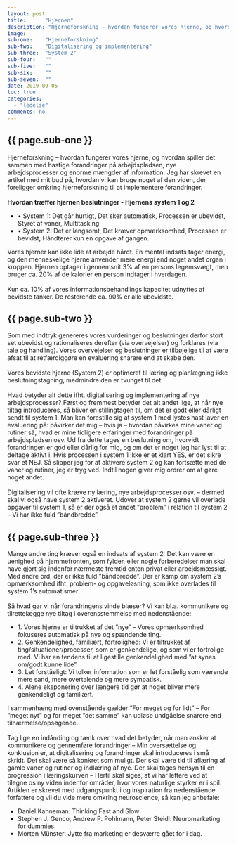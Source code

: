 ```yaml
---
layout: post
title:      "Hjernen"
description: "Hjerneforskning – hvordan fungerer vores hjerne, og hvordan spiller det sammen med hastige forandringer på arbejdspladsen, nye arbejdsprocesser og enorme mængder af information."
image:
sub-one:    "Hjerneforskning"
sub-two:    "Digitalisering og implementering"
sub-three:  "System 2"
sub-four:   ""
sub-five:   ""
sub-six:    ""
sub-seven:  ""
date: 2019-09-05
toc: true
categories:
  - "ledelse"
comments: no
---
```


<div class="row">
  <div class="col s12 m10 push-m1">

  <h2 class="section scrollspy" id="{{ page.sub-one }}">{{ page.sub-one }}</h2>
  <p class="flow-text">
Hjerneforskning – hvordan fungerer vores hjerne, og hvordan spiller det sammen med hastige forandringer på arbejdspladsen, nye arbejdsprocesser og enorme mængder af information. Jeg har skrevet en artikel med mit bud på, hvordan vi kan bruge noget af den viden, der foreligger omkring hjerneforskning til at implementere forandringer.
<br><br>
<b>Hvordan træffer hjernen beslutninger - Hjernens system 1 og 2 </b>
</p>

<ul>
<li>•	System 1: Det går hurtigt, Det sker automatisk, Processen er ubevidst, Styret af vaner, Multitasking</li>
<li>•	System 2: Det er langsomt, Det kræver opmærksomhed, Processen er bevidst, Håndterer kun en opgave af gangen.</li>
</ul>

  <p class="flow-text">
Vores hjerner kan ikke lide at arbejde hårdt. En mental indsats tager energi, og den menneskelige hjerne anvender mere energi end noget andet organ i kroppen. Hjernen optager i gennemsnit 3% af en persons legemsvægt, men bruger ca. 20% af de kalorier en person indtager i hverdagen.
<br><br>
Kun ca. 10% af vores informationsbehandlings kapacitet udnyttes af bevidste tanker. De resterende ca. 90% er alle ubevidste.
  </p>

  <h2 class="section scrollspy" id="{{ page.sub-two }}">{{ page.sub-two }}</h2>
  <p class="flow-text">
Som med indtryk genereres vores vurderinger og beslutninger derfor stort set ubevidst og rationaliseres derefter (via overvejelser) og forklares (via tale og handling). Vores overvejelser og beslutninger er tilbøjelige til at være afsat til at retfærdiggøre en evaluering snarere end at skabe den.
<br><br>
Vores bevidste hjerne (System 2) er optimeret til læring og planlægning ikke beslutningstagning, medmindre den er tvunget til det.
<br><br>
Hvad betyder alt dette ifht. digitalisering og implementering af nye arbejdsprocesser? Først og fremmest betyder det alt andet lige, at når nye tiltag introduceres, så bliver en stillingtagen til, om det er godt eller dårligt sendt til system 1. Man kan forestille sig at system 1 med lystes hast laver en evaluering på: påvirker det mig – hvis ja – hvordan påvirkes mine vaner og rutiner så, hvad er mine tidligere erfaringer med forandringer på arbejdspladsen osv. Ud fra dette tages en beslutning om, hvorvidt forandringen er god eller dårlig for mig, og om det er noget jeg har lyst til at deltage aktivt i. Hvis processen i system 1 ikke er et klart YES, er det sikre svar et NEJ. Så slipper jeg for at aktivere system 2 og kan fortsætte med de vaner og rutiner, jeg er tryg ved. Indtil nogen giver mig ordrer om at gøre noget andet.
<br><br>
Digitalisering vil ofte kræve ny læring, nye arbejdsprocesser osv. – dermed skal vi også have system 2 aktiveret. Udover at system 2 gerne vil overlade opgaver til system 1, så er der også et andet ”problem” i relation til system 2 – Vi har ikke fuld ”båndbredde”.
  </p>
  <h2 class="section scrollspy" id="{{ page.sub-three }}">{{ page.sub-three }}</h2>
  <p class="flow-text">
Mange andre ting kræver også en indsats af system 2: Det kan være en uenighed på hjemmefronten, som fylder, eller nogle forberedelser man skal have gjort sig indenfor nærmeste fremtid enten privat eller arbejdsmæssigt. Med andre ord, der er ikke fuld ”båndbredde”. Der er kamp om system 2’s opmærksomhed ifht. problem- og opgaveløsning, som ikke overlades til system 1’s automatismer.
<br><br>
Så hvad gør vi når forandringens vinde blæser? Vi kan bl.a. kommunikere og tilrettelægge nye tiltag i overensstemmelse med nedenstående:
  </p>
  <ul>
    <li>1.	Vores hjerne er tiltrukket af det ”nye” – Vores opmærksomhed fokuseres automatisk på nye og spændende ting. </li>
    <li>2.	Genkendelighed, familiært, fortrolighed: Vi er tiltrukket af ting/situationer/processer, som er genkendelige, og som vi er fortrolige med. Vi har en tendens til at ligestille genkendelighed med ”at synes om/godt kunne lide”.</li>
    <li>3.	Let forståeligt: Vi tolker information som er let forståelig som værende mere sand, mere overtalende og mere sympatisk.</li>
    <li>4.	Alene eksponering over længere tid gør at noget bliver mere genkendeligt og familiært.</li>
  </ul>

  <p class="flow-text">
I sammenhæng med ovenstående gælder ”For meget og for lidt” – For ”meget nyt” og for meget ”det samme” kan udløse undgåelse snarere end tilnærmelse/opsøgende.
<br><br>
Tag lige en indånding og tænk over hvad det betyder, når man ønsker at kommunikere og gennemføre forandringer – Min oversættelse og konklusion er, at digitalisering og forandringer skal introduceres i små skridt. Det skal være så konkret som muligt. Der skal være tid til aflæring af gamle vaner og rutiner og indlæring af nye. Der skal tages hensyn til en progression i læringskurven – Hertil skal siges, at vi har lettere ved at tilegne os ny viden indenfor områder, hvor vores naturlige styrker er i spil.
Artiklen er skrevet med udgangspunkt i og inspiration fra nedenstående forfattere og vil du vide mere omkring neuroscience, så kan jeg anbefale:
</p>
<ul>
<li>Daniel Kahneman: Thinking Fast and Slow</li>
<li>Stephen J. Genco, Andrew P. Pohlmann, Peter Steidl: Neuromarketing for dummies.</li>
<li>Morten Münster: Jytte fra marketing er desværre gået for i dag.</li>
</ul>

  </div>
</div>

